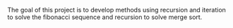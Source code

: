The goal of this project is to develop methods using recursion and iteration to solve the fibonacci sequence and recursion to solve merge sort.